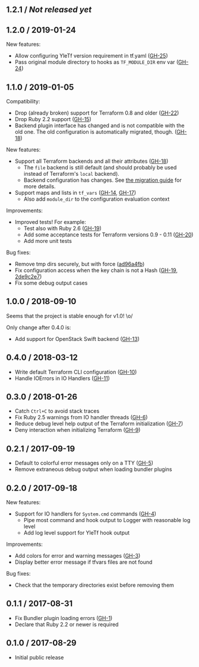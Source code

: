 ## 1.2.1 / _Not released yet_


## 1.2.0 / 2019-01-24

New features:

- Allow configuring YleTf version requirement in tf.yaml ([GH-25](https://github.com/Yleisradio/yle_tf/pull/25))
- Pass original module directory to hooks as `TF_MODULE_DIR` env var ([GH-24](https://github.com/Yleisradio/yle_tf/pull/24))

## 1.1.0 / 2019-01-05

Compatibility:

- Drop (already broken) support for Terraform 0.8 and older ([GH-22](https://github.com/Yleisradio/yle_tf/pull/22))
- Drop Ruby 2.2 support ([GH-15](https://github.com/Yleisradio/yle_tf/pull/15))
- Backend plugin interface has changed and is not compatible with the old one. The old configuration is automatically migrated, though. ([GH-18](https://github.com/Yleisradio/yle_tf/pull/18))

New features:

- Support all Terraform backends and all their attributes ([GH-18](https://github.com/Yleisradio/yle_tf/pull/18))
    * The `file` backend is still default (and should probably be used instead of Terraform's `local` backend).
    * Backend configuration has changes. See [the migration guide](https://github.com/Yleisradio/yle_tf/wiki/Migrating-Configuration) for more details.
- Support maps and lists in `tf_vars` ([GH-14](https://github.com/Yleisradio/yle_tf/pull/14), [GH-17](https://github.com/Yleisradio/yle_tf/pull/17))
    * Also add `module_dir` to the configuration evaluation context

Improvements:

- Improved tests! For example:
    * Test also with Ruby 2.6 ([GH-19](https://github.com/Yleisradio/yle_tf/pull/19))
    * Add some acceptance tests for Terraform versions 0.9 - 0.11 ([GH-20](https://github.com/Yleisradio/yle_tf/pull/20))
    * Add more unit tests

Bug fixes:

- Remove tmp dirs securely, but with force ([ad96a4fb](https://github.com/Yleisradio/yle_tf/commit/ad96a4fb))
- Fix configuration access when the key chain is not a Hash ([GH-19](https://github.com/Yleisradio/yle_tf/pull/19), [2de9c2e7](https://github.com/Yleisradio/yle_tf/commit/2de9c2e7))
- Fix some debug output cases

## 1.0.0  / 2018-09-10

Seems that the project is stable enough for v1.0! \o/

Only change after 0.4.0 is:

- Add support for OpenStack Swift backend ([GH-13](https://github.com/Yleisradio/yle_tf/pull/13))

## 0.4.0  / 2018-03-12

- Write default Terraform CLI configuration ([GH-10](https://github.com/Yleisradio/yle_tf/pull/10))
- Handle IOErrors in IO Handlers ([GH-11](https://github.com/Yleisradio/yle_tf/pull/11))

## 0.3.0  / 2018-01-26

- Catch `Ctrl+C` to avoid stack traces
- Fix Ruby 2.5 warnings from IO handler threads ([GH-6](https://github.com/Yleisradio/yle_tf/pull/6))
- Reduce debug level help output of the Terraform initialization ([GH-7](https://github.com/Yleisradio/yle_tf/pull/7))
- Deny interaction when initializing Terraform ([GH-9](https://github.com/Yleisradio/yle_tf/pull/9))

## 0.2.1  / 2017-09-19

- Default to colorful error messages only on a TTY ([GH-5](https://github.com/Yleisradio/yle_tf/pull/5))
- Remove extraneous debug output when loading bundler plugins

## 0.2.0 / 2017-09-18

New features:

- Support for IO handlers for `System.cmd` commands ([GH-4](https://github.com/Yleisradio/yle_tf/pull/4))
    * Pipe most command and hook output to Logger with reasonable log level
    * Add log level support for YleTf hook output

Improvements:

- Add colors for error and warning messages ([GH-3](https://github.com/Yleisradio/yle_tf/pull/3))
- Display better error message if tfvars files are not found

Bug fixes:

- Check that the temporary directories exist before removing them

## 0.1.1 / 2017-08-31

- Fix Bundler plugin loading errors ([GH-1](https://github.com/Yleisradio/yle_tf/pull/1))
- Declare that Ruby 2.2 or newer is required

## 0.1.0 / 2017-08-29

- Initial public release
